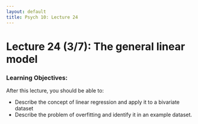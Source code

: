 ```yaml
---
layout: default
title: Psych 10: Lecture 24
---
```

# Lecture 24 (3/7): The general linear model

### Learning Objectives:
After this lecture, you should be able to:
* Describe the concept of linear regression and apply it to a bivariate dataset
* Describe the problem of overfitting and identify it in an example dataset.
